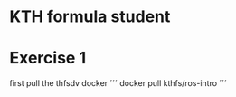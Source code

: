 # KTH formula student

# Exercise 1
first pull the thfsdv docker
´´´
docker pull kthfs/ros-intro
´´´
